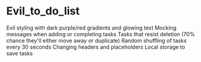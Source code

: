# Evil_to_do_list
Evil styling with dark purple/red gradients and glowing text Mocking messages when adding or completing tasks Tasks that resist deletion (70% chance they'll either move away or duplicate) Random shuffling of tasks every 30 seconds Changing headers and placeholders Local storage to save tasks
